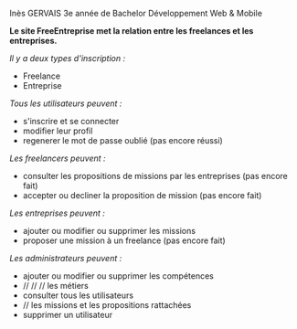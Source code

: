 Inès GERVAIS 3e année de Bachelor Développement Web & Mobile

**Le site FreeEntreprise met la relation entre les freelances et les entreprises.**

*Il y a deux types d'inscription :*
- Freelance
- Entreprise

*Tous les utilisateurs peuvent :*
- s'inscrire et se connecter
- modifier leur profil
- regenerer le mot de passe oublié (pas encore réussi)

*Les freelancers peuvent :*
- consulter les propositions de missions par les entreprises (pas encore fait)
- accepter ou decliner la proposition de mission (pas encore fait)

*Les entreprises peuvent :*
- ajouter ou modifier ou supprimer les missions
- proposer une mission à un freelance (pas encore fait)

*Les administrateurs peuvent :*
- ajouter ou modifier ou supprimer les compétences
- // // // les métiers
- consulter tous les utilisateurs 
- // les missions et les propositions rattachées
- supprimer un utilisateur